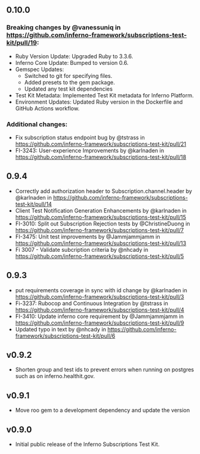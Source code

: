 ## 0.10.0

### Breaking changes by @vanessuniq in https://github.com/inferno-framework/subscriptions-test-kit/pull/19:
* Ruby Version Update: Upgraded Ruby to 3.3.6.
* Inferno Core Update: Bumped to version 0.6.
* Gemspec Updates:
  * Switched to git for specifying files.
  * Added presets to the gem package.
  * Updated any test kit dependencies
* Test Kit Metadata: Implemented Test Kit metadata for Inferno Platform.
* Environment Updates: Updated Ruby version in the Dockerfile and GitHub Actions workflow.

### Additional changes:
* Fix subscription status endpoint bug by @tstrass in https://github.com/inferno-framework/subscriptions-test-kit/pull/21
* FI-3243: User-experience Improvements by @karlnaden in https://github.com/inferno-framework/subscriptions-test-kit/pull/18

## 0.9.4

* Correctly add authorization header to Subscription.channel.header by @karlnaden in https://github.com/inferno-framework/subscriptions-test-kit/pull/14
* Client Test Notification Generation Enhancements by @karlnaden in https://github.com/inferno-framework/subscriptions-test-kit/pull/15
* FI-3010: Split out Subscription Rejection tests by @ChristineDuong in https://github.com/inferno-framework/subscriptions-test-kit/pull/7
* FI-3475: Unit test improvements by @Jammjammjamm in https://github.com/inferno-framework/subscriptions-test-kit/pull/13
* Fi 3007 - Validate subcription criteria by @nhcady in https://github.com/inferno-framework/subscriptions-test-kit/pull/5

## 0.9.3

* put requirements coverage in sync with id change by @karlnaden in https://github.com/inferno-framework/subscriptions-test-kit/pull/3
* Fi-3237: Rubocop and Continuous Integration by @tstrass in https://github.com/inferno-framework/subscriptions-test-kit/pull/4
* FI-3410: Update inferno core requirement by @Jammjammjamm in https://github.com/inferno-framework/subscriptions-test-kit/pull/9
* Updated typo in text by @nhcady in https://github.com/inferno-framework/subscriptions-test-kit/pull/6

## v0.9.2

* Shorten group and test ids to prevent errors when running on postgres such as on inferno.healthit.gov.

## v0.9.1

* Move roo gem to a development dependency and update the version

## v0.9.0

* Initial public release of the Inferno Subscriptions Test Kit.